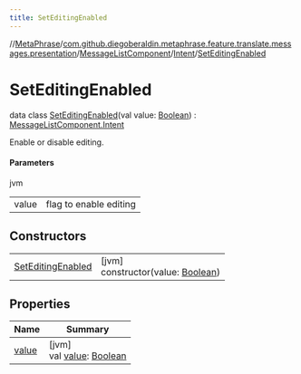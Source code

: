 ```yaml
---
title: SetEditingEnabled
---
```

//[MetaPhrase](../../../../../index.html)/[com.github.diegoberaldin.metaphrase.feature.translate.messages.presentation](../../../index.html)/[MessageListComponent](../../index.html)/[Intent](../index.html)/[SetEditingEnabled](index.html)



# SetEditingEnabled

data class [SetEditingEnabled](index.html)(val value: [Boolean](https://kotlinlang.org/api/latest/jvm/stdlib/kotlin/-boolean/index.html)) : [MessageListComponent.Intent](../index.html)

Enable or disable editing.



#### Parameters


jvm

| | |
|---|---|
| value | flag to enable editing |



## Constructors


| | |
|---|---|
| [SetEditingEnabled](-set-editing-enabled.html) | [jvm]<br>constructor(value: [Boolean](https://kotlinlang.org/api/latest/jvm/stdlib/kotlin/-boolean/index.html)) |


## Properties


| Name | Summary |
|---|---|
| [value](value.html) | [jvm]<br>val [value](value.html): [Boolean](https://kotlinlang.org/api/latest/jvm/stdlib/kotlin/-boolean/index.html) |

